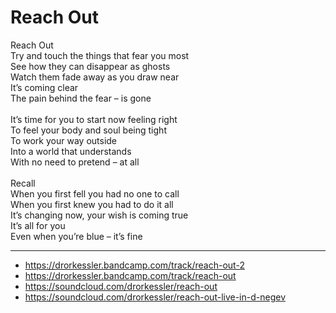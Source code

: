 # Reach Out

Reach Out\
Try and touch the things that fear you most\
See how they can disappear as ghosts\
Watch them fade away as you draw near\
It’s coming clear\
The pain behind the fear – is gone\
\
It’s time for you to start now feeling right\
To feel your body and soul being tight\
To work your way outside\
Into a world that understands\
With no need to pretend – at all\
\
Recall\
When you first fell you had no one to call\
When you first knew you had to do it all\
It’s changing now, your wish is coming true\
It’s all for you\
Even when you’re blue – it’s fine

---
- https://drorkessler.bandcamp.com/track/reach-out-2
- https://drorkessler.bandcamp.com/track/reach-out
- https://soundcloud.com/drorkessler/reach-out
- https://soundcloud.com/drorkessler/reach-out-live-in-d-negev
